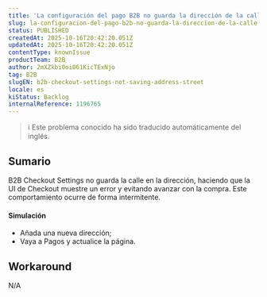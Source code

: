 ```yaml
---
title: 'La configuración del pago B2B no guarda la dirección de la calle'
slug: la-configuracion-del-pago-b2b-no-guarda-la-direccion-de-la-calle
status: PUBLISHED
createdAt: 2025-10-16T20:42:20.051Z
updatedAt: 2025-10-16T20:42:20.051Z
contentType: knownIssue
productTeam: B2B
author: 2mXZkbi0oi061KicTExNjo
tag: B2B
slugEN: b2b-checkout-settings-not-saving-address-street
locale: es
kiStatus: Backlog
internalReference: 1196765
---
```


>ℹ️ Este problema conocido ha sido traducido automáticamente del inglés.

## Sumario


B2B Checkout Settings no guarda la calle en la dirección, haciendo que la UI de Checkout muestre un error y evitando avanzar con la compra. Este comportamiento ocurre de forma intermitente.


#### Simulación



- Añada una nueva dirección;
- Vaya a Pagos y actualice la página.

## Workaround


N/A


